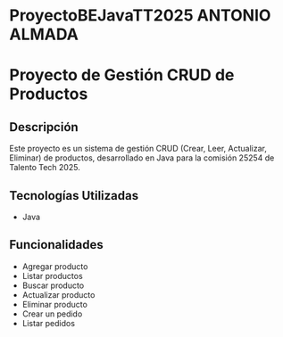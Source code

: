 # ProyectoBEJavaTT2025 ANTONIO ALMADA
# Proyecto de Gestión CRUD de Productos

## Descripción

Este proyecto es un sistema de gestión CRUD (Crear, Leer, Actualizar, Eliminar) de productos, desarrollado en Java para la comisión 25254 de Talento Tech 2025.

## Tecnologías Utilizadas

- Java

## Funcionalidades

- Agregar producto
- Listar productos
- Buscar producto
- Actualizar producto
- Eliminar producto
- Crear un pedido
- Listar pedidos
